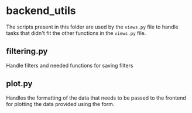 # backend_utils

The scripts present in this folder are used by the `views.py` file to handle tasks that didn't fit the other functions in the `views.py` file.

## filtering.py

Handle filters and needed functions for saving filters

## plot.py

Handles the formatting of the data that needs to be passed to the frontend for plotting the data provided using the form.
